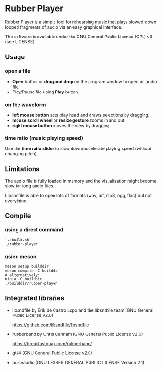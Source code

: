# Rubber Player

Rubber Player is a simple tool for rehearsing music that plays slowed-down looped fragments of audio via an easy graphical interface.

The software is available under the GNU General Public License (GPL) v3 (see LICENSE)

## Usage

### open a file

- **Open** button or **drag and drop** on the program window to open an audio file.
- Play/Pause file using **Play** button.

### on the waveform

- **left mouse button** sets play head and draws selections by dragging. 
- **mouse scroll wheel** or **resize gesture** zooms in and out.
- **right mouse button** moves the view by dragging.

### time ratio (music playing speed)

Use the **time ratio slider** to slow down/accelerate playing speed (without changing pitch).

## Limitations

The audio file is fully loaded in memory and the visualisation might become slow for long audio files.

Libsndfile is able to open lots of formats (wav, aif, mp3, ogg, flac) but not everything.

## Compile

### using a direct command

    `./build.sh`
    ./rubber-player

### using meson

    meson setup builddir
    meson compile -C builddir    
    # alternatively:
    ninja -C builddir
    ./builddir/rubber-player

## Integrated libraries

- libsndfile by Erik de Castro Lopo and the libsndfile team (GNU General Public License v2.0)

    https://github.com/libsndfile/libsndfile

- rubberband by Chris Cannam (GNU General Public License v2.0)

    https://breakfastquay.com/rubberband/

- gtk4 (GNU General Public License v2.0)
- pulseaudio (GNU LESSER GENERAL PUBLIC LICENSE Version 2.1)